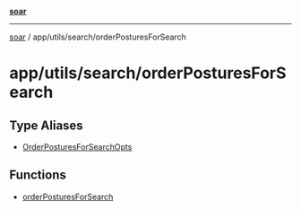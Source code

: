 [**soar**](../../../../README.md)

***

[soar](../../../../modules.md) / app/utils/search/orderPosturesForSearch

# app/utils/search/orderPosturesForSearch

## Type Aliases

- [OrderPosturesForSearchOpts](type-aliases/OrderPosturesForSearchOpts.md)

## Functions

- [orderPosturesForSearch](functions/orderPosturesForSearch.md)

